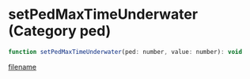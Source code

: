 # setPedMaxTimeUnderwater (Category ped)

```js
function setPedMaxTimeUnderwater(ped: number, value: number): void
```

[filename](setPedMaxTimeUnderwater_m.md ':include')